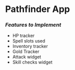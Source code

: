 # Pathfinder App

### _Features to Implement_

+ HP tracker
+ Spell slots used
+ Inventory tracker
+ Gold Tracker
+ Attack widget
+ Skill checks widget
